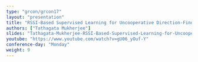 ```yaml
---
type: "grcon/grcon17"
layout: "presentation"
title: "RSSI-Based Supervised Learning for Uncooperative Direction-Finding"
authors: ["Tathagata Mukherjee"]
slides: "Tathagata-Mukherjee-RSSI-Based-Supervised-Learning-for-Uncooperative-DF.pdf"
youtube: "https://www.youtube.com/watch?v=gU06_yOuf-Y"
conference-day: "Monday"
weight: 9
---
```

